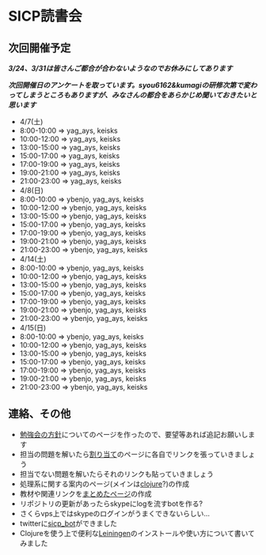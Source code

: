 #  SICP読書会

## 次回開催予定
***3/24、3/31は皆さんご都合が合わないようなのでお休みにしてあります***

***次回開催日のアンケートを取っています。syou6162&kumagiの研修次第で変わってしまうところもありますが、みなさんの都合をあらかじめ聞いておきたいと思います***

- 4/7(土)
 - 8:00-10:00 => yag_ays, keisks
 - 10:00-12:00 => yag_ays, keisks
 - 13:00-15:00 => yag_ays, keisks
 - 15:00-17:00 => yag_ays, keisks
 - 17:00-19:00 => yag_ays, keisks
 - 19:00-21:00 => yag_ays, keisks
 - 21:00-23:00 => yag_ays, keisks
- 4/8(日)
 - 8:00-10:00 => ybenjo, yag_ays, keisks
 - 10:00-12:00 => ybenjo, yag_ays, keisks
 - 13:00-15:00 => ybenjo, yag_ays, keisks
 - 15:00-17:00 => ybenjo, yag_ays, keisks  
 - 17:00-19:00 => ybenjo, yag_ays, keisks
 - 19:00-21:00 => ybenjo, yag_ays, keisks
 - 21:00-23:00 => ybenjo, yag_ays, keisks
- 4/14(土)
 - 8:00-10:00 => ybenjo, yag_ays, keisks  
 - 10:00-12:00 => ybenjo, yag_ays, keisks
 - 13:00-15:00 => ybenjo, yag_ays, keisks
 - 15:00-17:00 => ybenjo, yag_ays, keisks
 - 17:00-19:00 => ybenjo, yag_ays, keisks
 - 19:00-21:00 => ybenjo, yag_ays, keisks
 - 21:00-23:00 => ybenjo, yag_ays, keisks
- 4/15(日)
 - 8:00-10:00 => ybenjo, yag_ays, keisks
 - 10:00-12:00 => ybenjo, yag_ays, keisks
 - 13:00-15:00 => ybenjo, yag_ays, keisks
 - 15:00-17:00 => ybenjo, yag_ays, keisks
 - 17:00-19:00 => ybenjo, yag_ays, keisks
 - 19:00-21:00 => ybenjo, yag_ays, keisks
 - 21:00-23:00 => ybenjo, yag_ays, keisks

<!-- * [次回用のwikiページ](https://github.com/sicp/ikoma-sicp/wiki/20120318) -->

## 連絡、その他
* [勉強会の方針](https://github.com/sicp/ikoma-sicp/wiki/方針)についてのページを作ったので、要望等あれば追記お願いします
* 担当の問題を解いたら[割り当て](https://github.com/sicp/ikoma-sicp/wiki/Assignments)のページに各自でリンクを張っていきましょう
 * 担当でない問題を解いたらそれのリンクも貼っていきましょう
* 処理系に関する案内のページ(メインは[clojure](https://github.com/sicp/ikoma-sicp/wiki/Clojure)?)の作成
* 教材や関連リンクを[まとめたページ](https://github.com/sicp/ikoma-sicp/wiki/SICP)の作成
* リポジトリの更新があったらskypeにlogを流すbotを作る?
 * さくらvps上ではskypeのログインがうまくできないらしい...
 * twitterに[sicp_bot](http://twitter.com/sicp_bot)ができました
* Clojureを使う上で便利な[Leiningen](https://github.com/sicp/ikoma-sicp/wiki/Leiningen)のインストールや使い方について書いてみました
